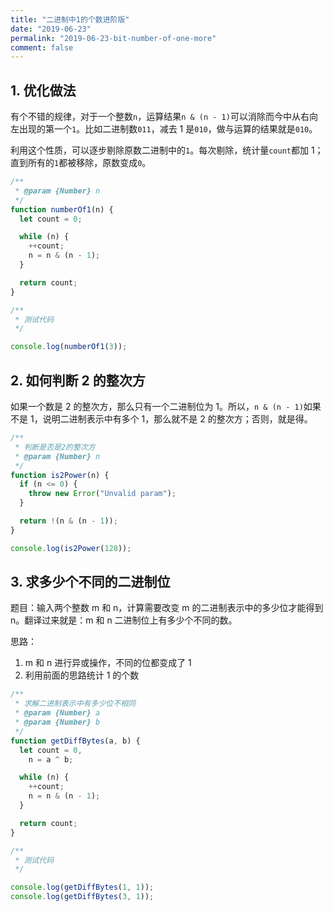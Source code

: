 ```yaml
---
title: "二进制中1的个数进阶版"
date: "2019-06-23"
permalink: "2019-06-23-bit-number-of-one-more"
comment: false
---
```


## 1. 优化做法

有个不错的规律，对于一个整数`n`，运算结果`n & (n - 1)`可以消除而今中从右向左出现的第一个`1`。比如二进制数`011`，减去 1 是`010`，做与运算的结果就是`010`。

利用这个性质，可以逐步剔除原数二进制中的`1`。每次剔除，统计量`count`都加 1；直到所有的`1`都被移除，原数变成`0`。

```javascript
/**
 * @param {Number} n
 */
function numberOf1(n) {
  let count = 0;

  while (n) {
    ++count;
    n = n & (n - 1);
  }

  return count;
}

/**
 * 测试代码
 */

console.log(numberOf1(3));
```

## 2. 如何判断 2 的整次方

如果一个数是 2 的整次方，那么只有一个二进制位为 1。所以，`n & (n - 1)`如果不是 1，说明二进制表示中有多个 1，那么就不是 2 的整次方；否则，就是得。

```javascript
/**
 * 判断是否是2的整次方
 * @param {Number} n
 */
function is2Power(n) {
  if (n <= 0) {
    throw new Error("Unvalid param");
  }

  return !(n & (n - 1));
}

console.log(is2Power(128));
```

## 3. 求多少个不同的二进制位

题目：输入两个整数 m 和 n，计算需要改变 m 的二进制表示中的多少位才能得到 n。翻译过来就是：m 和 n 二进制位上有多少个不同的数。

思路：

1. m 和 n 进行异或操作，不同的位都变成了 1
2. 利用前面的思路统计 1 的个数

```javascript
/**
 * 求解二进制表示中有多少位不相同
 * @param {Number} a
 * @param {Number} b
 */
function getDiffBytes(a, b) {
  let count = 0,
    n = a ^ b;

  while (n) {
    ++count;
    n = n & (n - 1);
  }

  return count;
}

/**
 * 测试代码
 */

console.log(getDiffBytes(1, 1));
console.log(getDiffBytes(3, 1));
```
